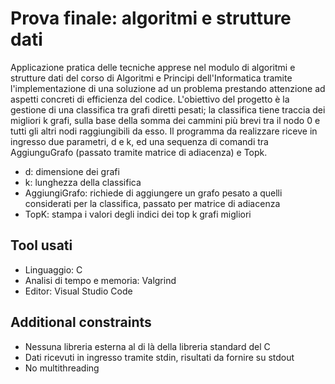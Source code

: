 # Prova finale: algoritmi e strutture dati
Applicazione pratica delle tecniche apprese nel modulo di algoritmi e strutture dati del corso di Algoritmi e Principi dell'Informatica tramite l'implementazione di una soluzione ad un problema prestando attenzione ad aspetti concreti di efficienza del codice.
L'obiettivo del progetto è la gestione di una classifica tra grafi diretti pesati; la classifica tiene traccia dei migliori k grafi, sulla base della somma dei cammini più brevi tra il nodo 0 e tutti gli altri nodi raggiungibili da esso. Il programma da realizzare riceve in ingresso due parametri, d e k, ed una sequenza di comandi tra AggiunguGrafo (passato tramite matrice di adiacenza) e Topk. 
* d: dimensione dei grafi
* k: lunghezza della classifica
* AggiungiGrafo: richiede di aggiungere un grafo pesato a quelli considerati per la classifica, passato per matrice di adiacenza
* TopK: stampa i valori degli indici dei top k grafi migliori

## Tool usati
* Linguaggio: C
* Analisi di tempo e memoria: Valgrind
* Editor: Visual Studio Code

## Additional constraints
* Nessuna libreria esterna al di là della libreria standard del C
* Dati ricevuti in ingresso tramite stdin, risultati da fornire su stdout
* No multithreading
